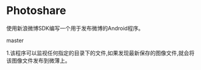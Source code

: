 Photoshare
==========

使用新浪微博SDK编写一个用于发布微博的Android程序。



master

1.该程序可以监视任何指定的目录下的文件,如果发现最新保存的图像文件,就会将该图像文件发布到微薄上。

